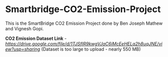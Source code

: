 # Smartbridge-CO2-Emission-Project

This is the SmartBridge CO2 Emission Project done by Ben Joseph Mathew and Vignesh Gopi.

**CO2 Emission Dataset Link** - _https://drive.google.com/file/d/1TJSfIR9kwgVJaC6iMcEeHELq2h8uqJNE/view?usp=sharing_
(Dataset is too large to upload - nearly 550 MB)
